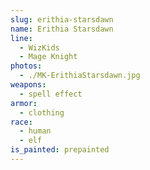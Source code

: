 ```yaml
---
slug: erithia-starsdawn
name: Erithia Starsdawn
line:
  - WizKids
  - Mage Knight
photos:
  - ./MK-ErithiaStarsdawn.jpg
weapons:
  - spell effect
armor:
  - clothing
race:
  - human
  - elf
is_painted: prepainted
---
```

